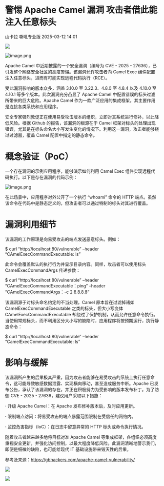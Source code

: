#  警惕 Apache Camel 漏洞 攻击者借此能注入任意标头   
山卡拉  嘶吼专业版   2025-03-12 14:01  
  
![](https://mmbiz.qpic.cn/mmbiz_gif/wpkib3J60o297rwgIksvLibPOwR24tqI8dGRUah80YoBLjTBJgws2n0ibdvfvv3CCm0MIOHTAgKicmOB4UHUJ1hH5g/640?wx_fmt=gif "")  
  
![image.png](https://mmbiz.qpic.cn/sz_mmbiz_png/wpkib3J60o28d7LAIiarYHMmOZNuglAV81AJ8cb0zPhHjsyoWKzJcnLfic8hPTcCTibFaIibtteJ1lfjnTzUP0QAia9Q/640?wx_fmt=png&from=appmsg "")  
  
Apache Camel 中近期披露的一个安全漏洞（编号为 CVE - 2025 - 27636），已引发整个网络安全社区的高度警惕。该漏洞允许攻击者向 Camel Exec 组件配置注入任意标头，进而有可能实现远程代码执行（RCE）。  
  
受此漏洞影响的版本众多，涵盖 3.10.0 至 3.22.3、4.8.0 至 4.8.4 以及 4.10.0 至 4.10.1 等多个版本。此次漏洞充分凸显了 Apache Camel 中配置错误的标头过滤所带来的巨大危险。Apache Camel 作为一款广泛应用的集成框架，其主要作用是连接各类系统和应用程序。  
  
安全专家强烈敦促正在使用易受攻击版本的组织，立即对其系统进行修补，以此降低风险。根据 Github 的报告，该漏洞的根源在于 Camel 框架对标头的处理出现错误，尤其是在标头命名大小写发生变化的情况下。利用这一漏洞，攻击者能够绕过过滤器，覆盖 Camel 配置中指定的静态命令。  
# 概念验证（PoC）  
  
一个存在漏洞的示例应用程序，能够演示如何利用 Camel Exec 组件实现远程代码执行。以下是存在漏洞的代码示例：  
  
![image.png](https://mmbiz.qpic.cn/sz_mmbiz_png/wpkib3J60o28d7LAIiarYHMmOZNuglAV811oq9GeljKaIKfMwSoLkd6ffKB1Kd54wwUhd5Z8Jdde77pia2NF5oOmA/640?wx_fmt=png&from=appmsg "")  
  
在此场景中，应用程序对外公开了一个执行 “whoami” 命令的 HTTP 端点。虽然该命令在代码中是静态定义的，但攻击者可以通过特制的标头对其进行覆盖。  
# 漏洞利用细节  
  
该漏洞的工作原理是向易受攻击的端点发送恶意标头。例如：  
  
$ curl “http://localhost:80/vulnerable” –header “CAmelExecCommandExecutable: ls”  
  
此命令会覆盖默认的执行行为并显示目录内容。同样，攻击者可以使用标头 CamelExecCommandArgs 传递参数：  
  
$ curl “http://localhost:80/vulnerable” –header “CAmelExecCommandExecutable：ping” –header “CAmelExecCommandArgs：-c 2 8.8.8.8”  
  
该漏洞源于对标头命名约定的不当处理。Camel 原本旨在过滤掉诸如 CamelExecCommandExecutable 之类的标头，但大小写变体 CAmelExecCommandExecutable 却绕过了保护机制，从而允许任意命令执行。当使用常规标头，而不利用区分大小写的缺陷时，应用程序将按预期运行，执行静态命令：  
  
$ curl “http://localhost:80/vulnerable” –header “CamelExecCommandExecutable: ls”  
# 影响与缓解  
  
该漏洞所产生的后果极其严重，因为攻击者能够在易受攻击的系统上执行任意命令，这可能导致敏感数据泄露、实现横向移动，甚至造成服务中断。Apache 已发布公告，承认了该漏洞的存在，并正在积极努力为受影响的版本发布补丁。为了防御 CVE - 2025 - 27636，建议用户采取以下措施：  
  
· 升级 Apache Camel：在 Apache 发布修补版本后，及时应用更新。  
  
· 限制端点访问：将易受攻击的端点暴露范围限制在受信任的网络内。  
  
· 监控危害指标（IoC）：在日志中留意异常的 HTTP 标头或命令执行情况。  
  
随着攻击者越来越多地将目标对准 Apache Camel 等集成框架，各组织必须高度重视安全更新，并强化访问控制，以最大程度降低风险。此漏洞清晰地警示我们，即便是细微的缺陷，也可能给现代 IT 基础设施带来毁灭性的后果。  
  
参考及来源：https://gbhackers.com/apache-camel-vulnerability/  
  
![](https://mmbiz.qpic.cn/sz_mmbiz_png/wpkib3J60o28d7LAIiarYHMmOZNuglAV81UXyXHU4xAyAAb1OfsmlaOFxkL8Avia5odT6z07UbYGczNsn3Ca9XyQA/640?wx_fmt=png&from=appmsg "")  
  
![](https://mmbiz.qpic.cn/sz_mmbiz_png/wpkib3J60o28d7LAIiarYHMmOZNuglAV81NaiaaqAXN5Wc1pV92cibFp5kVtibLibO6UqyzGmGVpUd67d8Zmj7yGR8Rw/640?wx_fmt=png&from=appmsg "")  
  
  
